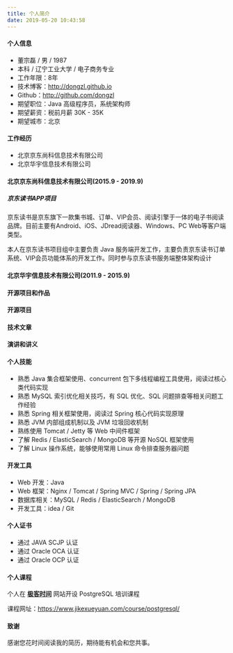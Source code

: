 ```yaml
---
title: 个人简介
date: 2019-05-20 10:43:58
---
```

#### 个人信息
- 董宗磊 / 男 / 1987
- 本科 / 辽宁工业大学 / 电子商务专业
- 工作年限：8年
- 技术博客：http://dongzl.github.io
- Github：http://github.com/dongzl
- 期望职位：Java 高级程序员，系统架构师
- 期望薪资：税前月薪 30K - 35K 
- 期望城市：北京

#### 工作经历
- 北京京东尚科信息技术有限公司
- 北京华宇信息技术有限公司

#### 北京京东尚科信息技术有限公司(2015.9 - 2019.9)

##### 京东读书APP项目
京东读书是京东旗下一款集书城、订单、VIP会员、阅读引擎于一体的电子书阅读品牌。目前主要有Android、iOS、JDread阅读器、Windows、PC Web等客户端类型。

本人在京东读书项目组中主要负责 Java 服务端开发工作，主要负责京东读书订单系统、VIP会员功能体系的开发工作。同时参与京东读书服务端整体架构设计

#### 北京华宇信息技术有限公司(2011.9 - 2015.9)

#### 开源项目和作品

#### 开源项目

#### 技术文章

#### 演讲和讲义

#### 个人技能
- 熟悉 Java 集合框架使用、concurrent 包下多线程编程工具使用，阅读过核心类代码实现
- 熟悉 MySQL 索引优化相关技巧，有 SQL 优化、SQL 问题排查等相关问题工作经验
- 熟悉 Spring 相关框架使用，阅读过 Spring 核心代码实现原理
- 熟悉 JVM 内部组成机制以及 JVM 垃圾回收机制
- 熟练使用 Tomcat / Jetty 等 Web 中间件框架
- 了解 Redis / ElasticSearch / MongoDB 等开源 NoSQL 框架使用
- 了解 Linux 操作系统，能够使用常用 Linux 命令排查服务器问题

#### 开发工具
- Web 开发：Java
- Web 框架：Nginx / Tomcat / Spring MVC / Spring / Spring JPA
- 数据库相关：MySQL / Redis / ElasticSearch / MongoDB
- 开发工具：idea / Git

#### 个人证书
- 通过 JAVA SCJP 认证
- 通过 Oracle OCA 认证
- 通过 Oracle OCP 认证

#### 个人课程
个人在 [**极客时间**](https://www.jikexueyuan.com) 网站开设 PostgreSQL 培训课程

课程网址：https://www.jikexueyuan.com/course/postgresql/

#### 致谢

感谢您花时间阅读我的简历，期待能有机会和您共事。